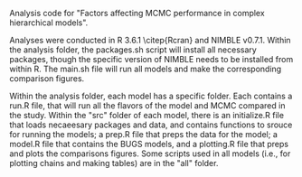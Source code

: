 Analysis code for "Factors affecting MCMC performance in complex hierarchical models".  

Analyses were conducted in R 3.6.1 \citep{Rcran} and NIMBLE v0.7.1.  Within the analysis folder, the packages.sh script will install all necessary packages, though the specific version of NIMBLE needs to be installed from within R. The main.sh file will run all models and make the corresponding comparison figures.

Within the analysis folder, each model has a specific folder. Each contains a run.R file, that will run all the flavors of the model and MCMC compared in the study. Within the "src" folder of each model, there is an initialize.R file that loads necaeesary packages and data, and contains functions to srouce for running the models; a prep.R file that preps the data for the model; a model.R file that contains the BUGS models, and a plotting.R file that preps and plots the comparisons figures. Some scripts used in all models (i.e., for plotting chains and making tables) are in the "all" folder.
